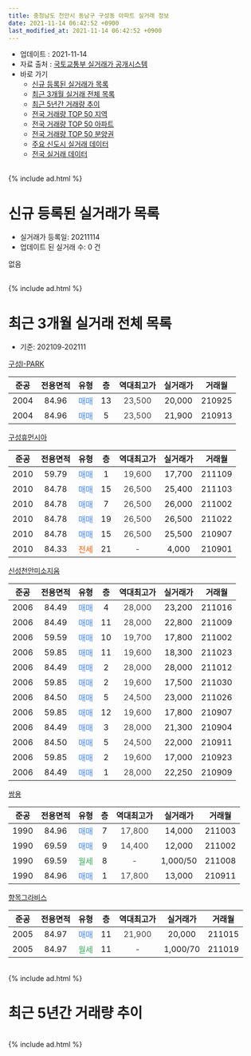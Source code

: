 ```yaml
---
title: 충청남도 천안시 동남구 구성동 아파트 실거래 정보
date: 2021-11-14 06:42:52 +0900
last_modified_at: 2021-11-14 06:42:52 +0900
---
```


* 업데이트 : 2021-11-14
* 자료 출처 : [국토교통부 실거래가 공개시스템](http://rt.molit.go.kr)
* 바로 가기
    * [신규 등록된 실거래가 목록](#신규-등록된-실거래가-목록)
    * [최근 3개월 실거래 전체 목록](#최근-3개월-실거래-전체-목록)
    * [최근 5년간 거래량 추이](#최근-5년간-거래량-추이)
    * [전국 거래량 TOP 50 지역](https://inasie.github.io/apt-trade-info/최근-3개월-전국에서-가장-거래가-많이-발생한-지역)
    * [전국 거래량 TOP 50 아파트](https://inasie.github.io/apt-trade-info/최근-3개월-전국에서-가장-거래가-많이-발생한-아파트)
    * [전국 거래량 TOP 50 분양권](https://inasie.github.io/apt-trade-info/최근-3개월-전국에서-가장-거래가-많이-발생한-분양권)
    * [주요 신도시 실거래 데이터](https://inasie.github.io/apt-trade-info/주요-신도시)
    * [전국 실거래 데이터](https://inasie.github.io/apt-trade-info/전국)
<br>
{% include ad.html %}
<br>

# 신규 등록된 실거래가 목록
* 실거래가 등록일: 20211114
* 업데이트 된 실거래 수: 0 건

없음

<br>
{% include ad.html %}
<br>

# 최근 3개월 실거래 전체 목록
* 기준: 202109-202111


[구성I-PARK](https://search.naver.com/search.naver?query=%EC%B6%A9%EC%B2%AD%EB%82%A8%EB%8F%84+%EC%B2%9C%EC%95%88%EC%8B%9C+%EB%8F%99%EB%82%A8%EA%B5%AC+%EA%B5%AC%EC%84%B1%EB%8F%99+%EA%B5%AC%EC%84%B1I-PARK)

|준공|전용면적|유형|층|역대최고가|실거래가|거래월|
|:---:|:---:|:---:|:---:|:---:|:---:|:---:|
|2004|84.96|<span style="color:#4285f3">매매</span>|13|<span style="color:#444444">23,500</span>|20,000|210925|
|2004|84.96|<span style="color:#4285f3">매매</span>|5|<span style="color:#444444">23,500</span>|21,900|210913|

[구성휴먼시아](https://search.naver.com/search.naver?query=%EC%B6%A9%EC%B2%AD%EB%82%A8%EB%8F%84+%EC%B2%9C%EC%95%88%EC%8B%9C+%EB%8F%99%EB%82%A8%EA%B5%AC+%EA%B5%AC%EC%84%B1%EB%8F%99+%EA%B5%AC%EC%84%B1%ED%9C%B4%EB%A8%BC%EC%8B%9C%EC%95%84)

|준공|전용면적|유형|층|역대최고가|실거래가|거래월|
|:---:|:---:|:---:|:---:|:---:|:---:|:---:|
|2010|59.79|<span style="color:#4285f3">매매</span>|1|<span style="color:#444444">19,600</span>|17,700|211109|
|2010|84.78|<span style="color:#4285f3">매매</span>|15|<span style="color:#444444">26,500</span>|25,400|211103|
|2010|84.78|<span style="color:#4285f3">매매</span>|7|<span style="color:#444444">26,500</span>|26,000|211002|
|2010|84.78|<span style="color:#4285f3">매매</span>|19|<span style="color:#444444">26,500</span>|26,500|211022|
|2010|84.78|<span style="color:#4285f3">매매</span>|15|<span style="color:#444444">26,500</span>|25,500|210907|
|2010|84.33|<span style="color:#ff5a00">전세</span>|21|<span style="color:#444444">-</span>|4,000|210901|

[신성천안미소지움](https://search.naver.com/search.naver?query=%EC%B6%A9%EC%B2%AD%EB%82%A8%EB%8F%84+%EC%B2%9C%EC%95%88%EC%8B%9C+%EB%8F%99%EB%82%A8%EA%B5%AC+%EA%B5%AC%EC%84%B1%EB%8F%99+%EC%8B%A0%EC%84%B1%EC%B2%9C%EC%95%88%EB%AF%B8%EC%86%8C%EC%A7%80%EC%9B%80)

|준공|전용면적|유형|층|역대최고가|실거래가|거래월|
|:---:|:---:|:---:|:---:|:---:|:---:|:---:|
|2006|84.49|<span style="color:#4285f3">매매</span>|4|<span style="color:#444444">28,000</span>|23,200|211016|
|2006|84.49|<span style="color:#4285f3">매매</span>|11|<span style="color:#444444">28,000</span>|22,800|211009|
|2006|59.59|<span style="color:#4285f3">매매</span>|10|<span style="color:#444444">19,700</span>|17,800|211002|
|2006|59.85|<span style="color:#4285f3">매매</span>|11|<span style="color:#444444">19,600</span>|18,300|211023|
|2006|84.49|<span style="color:#4285f3">매매</span>|2|<span style="color:#444444">28,000</span>|28,000|211012|
|2006|59.85|<span style="color:#4285f3">매매</span>|2|<span style="color:#444444">19,600</span>|17,500|211030|
|2006|84.50|<span style="color:#4285f3">매매</span>|5|<span style="color:#444444">24,500</span>|23,000|211026|
|2006|59.85|<span style="color:#4285f3">매매</span>|12|<span style="color:#444444">19,600</span>|17,800|210907|
|2006|84.49|<span style="color:#4285f3">매매</span>|3|<span style="color:#444444">28,000</span>|21,300|210904|
|2006|84.50|<span style="color:#4285f3">매매</span>|5|<span style="color:#444444">24,500</span>|22,000|210911|
|2006|59.85|<span style="color:#4285f3">매매</span>|2|<span style="color:#444444">19,600</span>|17,000|210923|
|2006|84.49|<span style="color:#4285f3">매매</span>|1|<span style="color:#444444">28,000</span>|22,250|210909|

[쌍용](https://search.naver.com/search.naver?query=%EC%B6%A9%EC%B2%AD%EB%82%A8%EB%8F%84+%EC%B2%9C%EC%95%88%EC%8B%9C+%EB%8F%99%EB%82%A8%EA%B5%AC+%EA%B5%AC%EC%84%B1%EB%8F%99+%EC%8C%8D%EC%9A%A9)

|준공|전용면적|유형|층|역대최고가|실거래가|거래월|
|:---:|:---:|:---:|:---:|:---:|:---:|:---:|
|1990|84.96|<span style="color:#4285f3">매매</span>|7|<span style="color:#444444">17,800</span>|14,000|211003|
|1990|69.59|<span style="color:#4285f3">매매</span>|9|<span style="color:#444444">14,400</span>|12,000|211002|
|1990|69.59|<span style="color:#34a853">월세</span>|8|<span style="color:#444444">-</span>|1,000/50|211008|
|1990|84.96|<span style="color:#4285f3">매매</span>|1|<span style="color:#444444">17,800</span>|13,000|210911|

[향목그라비스](https://search.naver.com/search.naver?query=%EC%B6%A9%EC%B2%AD%EB%82%A8%EB%8F%84+%EC%B2%9C%EC%95%88%EC%8B%9C+%EB%8F%99%EB%82%A8%EA%B5%AC+%EA%B5%AC%EC%84%B1%EB%8F%99+%ED%96%A5%EB%AA%A9%EA%B7%B8%EB%9D%BC%EB%B9%84%EC%8A%A4)

|준공|전용면적|유형|층|역대최고가|실거래가|거래월|
|:---:|:---:|:---:|:---:|:---:|:---:|:---:|
|2005|84.97|<span style="color:#4285f3">매매</span>|11|<span style="color:#444444">21,900</span>|20,000|211015|
|2005|84.97|<span style="color:#34a853">월세</span>|11|<span style="color:#444444">-</span>|1,000/70|211019|


<br>
{% include ad.html %}
<br>

# 최근 5년간 거래량 추이


<div style="width:100%;">
    <canvas id="deal_progress" height="200"></canvas>
</div>

<script>
new Chart(document.getElementById("deal_progress"), {
    type: 'line',
    data: {
        labels: ['201611','201612','201701','201702','201703','201704','201705','201706','201707','201708','201709','201710','201711','201712','201801','201802','201803','201804','201805','201806','201807','201808','201809','201810','201811','201812','201901','201902','201903','201904','201905','201906','201907','201908','201909','201910','201911','201912','202001','202002','202003','202004','202005','202006','202007','202008','202009','202010','202011','202012','202101','202102','202103','202104','202105','202106','202107','202108','202109','202110','202111'],
        datasets: [{
            label: '매매',
            pointRadius: 1,
            data: [9, 5, 7, 7, 4, 4, 7, 11, 6, 8, 11, 5, 1, 6, 5, 3, 11, 7, 12, 6, 9, 7, 7, 5, 5, 5, 6, 6, 8, 9, 7, 7, 7, 6, 6, 13, 13, 17, 17, 13, 14, 14, 13, 15, 13, 8, 10, 22, 17, 10, 14, 8, 26, 30, 21, 15, 16, 18, 9, 12, 2],
            borderColor: "rgba(255, 201, 14, 1)",
            backgroundColor: "rgba(255, 201, 14, 0.5)",
            fill: false,
            lineTension: 0
        },{
            label: '전월세',
            pointRadius: 1,
            data: [9, 3, 5, 6, 3, 1, 2, 7, 5, 5, 6, 2, 4, 2, 5, 8, 6, 10, 5, 5, 6, 7, 3, 5, 5, 8, 7, 4, 6, 2, 3, 6, 10, 5, 7, 6, 3, 2, 6, 2, 6, 3, 5, 5, 5, 6, 4, 4, 2, 3, 2, 1, 4, 8, 4, 3, 2, 5, 1, 2, 0],
            borderColor: "rgba(0, 141, 185, 1)",
            backgroundColor: "rgba(0, 141, 185, 0.5)",
            fill: false,
            lineTension: 0
        }
        ]
    },
    options: {
        responsive: true,
        title: {
            display: false
        },
        tooltips: {
            mode: 'index',
            intersect: false
        },
        hover: {
            mode: 'nearest',
            intersect: true
        },
        scales: {
            xAxes: [{
                display: true,
                scaleLabel: {
                    display: true,
                    labelString: '년/월'
                }
            }],
            yAxes: [{
                display: true,
                ticks: {
                    suggestedMin: 0,
                },
                scaleLabel: {
                    display: true,
                    labelString: '실거래 수'
                }
            }]
        }
    }
});

</script>


<br>
{% include ad.html %}
<br>

